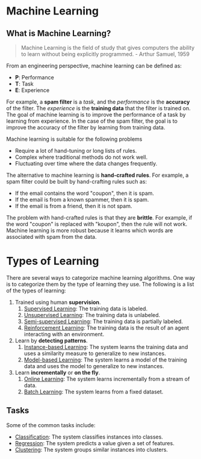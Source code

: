 # Machine Learning

## What is Machine Learning?

> Machine Learning is the field of study that gives computers the ability to learn without being explicitly programmed. - Arthur Samuel, 1959

From an engineering perspective, machine learning can be defined as:

* **P**: Performance
* **T**: Task
* **E**: Experience

For example, a **spam filter** is a *task*, and the *performance* is the **accuracy** of the filter. The *experience* is the **training data** that the filter is trained on. The goal of machine learning is to improve the performance of a task by learning from experience. In the case of the spam filter, the goal is to improve the accuracy of the filter by learning from training data.

Machine learning is suitable for the following problems

* Require a lot of hand-tuning or long lists of rules.
* Complex where traditional methods do not work well.
* Fluctuating over time where the data changes frequently.
  
The alternative to machine learning is **hand-crafted rules**. For example, a spam filter could be built by hand-crafting rules such as:

* If the email contains the word "coupon", then it is spam.
* If the email is from a known spammer, then it is spam.
* If the email is from a friend, then it is not spam.
  
The problem with hand-crafted rules is that they are **brittle**. For example, if the word "coupon" is replaced with "koupon", then the rule will not work. Machine learning is more robust because it learns which words are associated with spam from the data.

# Types of Learning

There are several ways to categorize machine learning algorithms. One way is to categorize them by the type of learning they use. The following is a list of the types of learning:

1. Trained using human **supervision**.
      1. [Supervised Learning](type/supervised-learning.md): The training data is labeled.
      2. [Unsupervised Learning](type/unsupervised-learning.md): The training data is unlabeled.
      3. [Semi-supervised Learning](type/semi-supervised-learning.md): The training data is partially labeled.
      4. [Reinforcement Learning](type/reinforcement-learning.md): The training data is the result of an agent interacting with an environment.
2. Learn by **detecting patterns**.
      1. [Instance-based Learning](type/instance-based-learning.md): The system learns the training data and uses a similarity measure to generalize to new instances.
      2. [Model-based Learning](type/model-based-learning.md): The system learns a model of the training data and uses the model to generalize to new instances.
3. Learn **incrementally** or **on the fly**.
      1. [Online Learning](type/online-learning.md): The system learns incrementally from a stream of data.
      2. [Batch Learning](type/batch-learning.md): The system learns from a fixed dataset.

## Tasks

Some of the common tasks include:

* [Classification](task/classification.md): The system classifies instances into classes.
* [Regression](task/regression.md): The system predicts a value given a set of features.
* [Clustering](task/clustering.md): The system groups similar instances into clusters.
